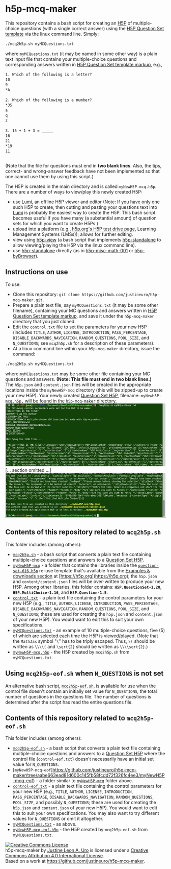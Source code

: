 # h5p-mcq-maker  

This repository contains a bash script for creating an [H5P](https://h5p.org) of multiple-choice questions (with a single correct answer) using the [H5P Question Set template](https://h5p.org/question-set) via the linux command line. Simply:  
```sh
./mcq2h5p.sh myMCQuestions.txt
```
where `myMCQuestions.txt` (it may be named in some other way) is a plain text input file that contains your multiple-choice questions and corresponding answers written in [H5P Question Set template markup](https://h5p.org/question-set), e.g.,  
```
1. Which of the following is a letter?
10
9
*A

2. Which of the following is a number?
*35
a
q
z

3. 15 + 1 + 3 = _____
16
21
*19
11


```
(Note that the file for questions must end in **two blank lines**.  Also, the tips, correct- and wrong-answer feedback have not been implemented so that one cannot use them by using this script.)  

The H5P is created in the main directory and is called `myNewH5P-mcq.h5p`.  There are a number of ways to view/play this newly created H5P:  

* use [Lumi](https://app.lumi.education/), an offline H5P viewer and editor (Note: If you have only one such H5P to create, then cutting and pasting your questions text into [Lumi](https://app.lumi.education/) is probably the easiest way to create the H5P. This bash script becomes useful if you have many (a substantial amount) of question sets for which you want to create H5Ps.)
* upload into a platform (e.g., [h5p.org's H5P test drive page](https://h5p.org/testdrive-h5p), Learning Management Systems (LMSs)); allows for further editing.
* view using [h5p-view](https://github.com/justineuro/h5p-view) (a bash script that implements [h5p-standalone](https://github.com/tunapanda/h5p-standalone) to allow viewing/playing the H5P via the linux command line).
* use [h5p-standalone](https://github.com/tunapanda/h5p-standalone) directly (as in [h5p-misc-math-001](https://justineuro.github.io/h5p-misc-math-001/) or [h5p-byBrowser](https://justineuro.github.io/h5p-byBrowser/)).

## Instructions on use
To use:

* Clone this repository: `git clone https://github.com/justineuro/h5p-mcq-maker.git`.
* Prepare a plain text file, say `myMCQuestions.txt` (it may be some other filename), containing your MC questions and answers written in [H5P Question Set template markup](https://h5p.org/question-set), and save it under the `h5p-mcq-maker` directory that you just cloned.
* Edit the `control.txt` file to set the parameters for your new H5P (includes  `TITLE`, `AUTHOR`, `LICENSE`, `INTRODUCTION`, `PASS_PERCENTAGE`, `DISABLE_BACKWARDS_NAVIGATION`, `RANDOM_QUESTIONS`, `POOL_SIZE`, and `N_QUESTIONS`; see `mcq2h5p.sh` for a description of these parameters).
* At a linux command line within your `h5p-mcq-maker` directory, issue the command:
```sh
./mcq2h5p.sh myMCQuestions.txt
```
where `myMCQuestions.txt` may be some other file containing your MC questions and answers.  **(Note: This file must end in two blank lines.)**  
The `h5p.json` and `content.json` files will be created in the appropriate locations inside the `myNewH5P-mcq` directory (this will be zipped-up to create your new H5P).  Your newly created [Question Set H5P](https://h5p.org/question-set), filename: `myNewH5P-mcq.h5p,` will be found in the `h5p-mcq-maker` directory.  
![](./h5p-mcq-maker-shot1.png)  
[... section omitted ...]  
![](./h5p-mcq-maker-shot2.png)

## Contents of this repository related to `mcq2h5p.sh`
This folder includes (among others):
  
* [`mcq2h5p.sh`](./mcq2h5p.sh) - a bash script that converts a plain text file containing multiple-choice questions and answers to a [Question Set H5P](https://h5p.org/question-set).
* [`myNewH5P-mcq`](https://github.com/justineuro/h5p-mcq-maker/tree/aabe663ead81d600c145fb58fcdd72f326fc4ee3/myNewH5P-mcq) - a folder that contains the libraries inside the [`question-set-616.h5p`](https://h5p.org/question-set) re-use template that's available from the [Examples & downloads section](https://h5p.org/content-types-and-applications) at [https://h5p.org](https://h5p.org); the `h5p.json` and `content/content.json` files will be over-written to produce your new H5P.  Among other libraries, this folder contains: __`H5P.QuestionSet-1.20`__, __`H5P.MultiChoice-1.16`__, and __`H5P.Question-1.5`__. 
* [`control.txt`](./control.txt) -  a plain text file containing the control parameters for your new H5P (e.g., `TITLE`, `AUTHOR`, `LICENSE`, `INTRODUCTION`, `PASS_PERCENTAGE`, `DISABLE_BACKWARDS_NAVIGATION`, `RANDOM_QUESTIONS`, `POOL_SIZE`, and `N_QUESTIONS`; these are used for creating the `h5p.json` and `content.json` of your new H5P).  You would want to edit this to suit your own specifications.
* [`myMCQuestions.txt`](./myMCQuestions.txt) - an example of 10 multiple-choice questions, five (5) of which are selected each time the H5P is viewed/played.  (Note that the `MathJax` symbol "`\`" has to be triply escaped.  Thus, `\(` should be written as `\\\\(` and `\sqrt{2}` should be written as `\\\\sqrt{2}`.)
* [`myNewH5P-mcq.h5p`](./myNewH5P-mcq.h5p) - the H5P created by `mcq2h5p.sh` from `myMCQuestions.txt`.

## Using `mcq2h5p-eof.sh` when `N_QUESTIONS` is not set
An alternative bash script, [`mcq2h5p-eof.sh`](./mcq2h5p-eof.sh), is available for use when the control file doesn't contain an initially set value for `N_QUESTIONS`, the total number of questions in the questions file.  The number of questions is determined after the script has read the entire questions file.

## Contents of this repository related to `mcq2h5p-eof.sh`
This folder includes (among others):
* [`mcq2h5p-eof.sh`](./mcq2h5p-eof.sh) - a bash script that converts a plain text file containing multiple-choice questions and answers to a [Question Set H5P](https://h5p.org/question-set) where the control file (`control-eof.txt`) doesn't necessarily have an initial set value for `N_QUESTIONS`. 
* [`myNewH5P-mcq-eof`]https://github.com/justineuro/h5p-mcq-maker/tree/aabe663ead81d600c145fb58fcdd72f326fc4ee3/myNewH5P-mcq-eof) - a folder similar to [`myNewH5P-mcq`](https://github.com/justineuro/h5p-mcq-maker/tree/aabe663ead81d600c145fb58fcdd72f326fc4ee3/myNewH5P-mcq) folder above. 
* [`control-eof.txt`](./control-eof.txt) -  a plain text file containing the control parameters for your new H5P (e.g., `TITLE`, `AUTHOR`, `LICENSE`, `INTRODUCTION`, `PASS_PERCENTAGE`, `DISABLE_BACKWARDS_NAVIGATION`, `RANDOM_QUESTIONS`, `POOL_SIZE`, and possibly `N_QUESTIONS`; these are used for creating the `h5p.json` and `content.json` of your new H5P).  You would want to edit this to suit your own specifications.  You may also want to try different values for `N_QUESTIONS` or omit it altogether.
* [`myMCQuestions.txt`](./myMCQuestions.txt) - as above.
* [`myNewH5P-mcq-eof.h5p`](./myNewH5P-mcq-eof.h5p) - the H5P created by `mcq2h5p-eof.sh` from `myMCQuestions.txt`.


<a rel="license" href="http://creativecommons.org/licenses/by/4.0/"><img alt="Creative Commons License" style="border-width:0" src="https://i.creativecommons.org/l/by/4.0/80x15.png" /></a><br /><span xmlns:dct="http://purl.org/dc/terms/" property="dct:title">h5p-mcq-maker</span> by <a xmlns:cc="http://creativecommons.org/ns#" href="https://github.com/justineuro/" property="cc:attributionName" rel="cc:attributionURL">Justine Leon A. Uro</a> is licensed under a <a rel="license" href="http://creativecommons.org/licenses/by/4.0/">Creative Commons Attribution 4.0 International License</a>.<br />Based on a work at <a xmlns:dct="http://purl.org/dc/terms/" href="https://github.com/justineuro/h5p-mcq-maker" rel="dct:source">https://github.com/justineuro/h5p-mcq-maker</a>.
